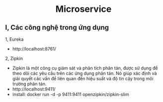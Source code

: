 <h1 style="text-align: center">Microservice</h1>
<h2>I, Các công nghệ trong ứng dụng</h2>
1, Eureka

 - http://localhost:8761/

2, Zipkin

 - Zipkin là một công cụ giám sát và phân tích phân tán, được sử dụng để theo dõi các yêu cầu trên các ứng dụng phân tán. Nó giúp xác định và giải quyết các vấn đề liên quan đến hiệu suất và độ tin cậy trong môi trường phân tán.
 - http://localhost:9411/ <br>
 - install: docker run -d -p 9411:9411 openzipkin/zipkin-slim
